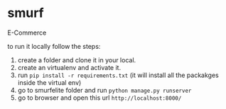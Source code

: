 # smurf
E-Commerce


to run it locally follow the steps:
1. create a folder and clone it in your local.
2. create an virtualenv and activate it.
3. run `pip install -r requirements.txt` (it will install all the packakges inside the virtual env)
4. go to smurfelite folder and run `python manage.py runserver`
5. go to browser and open this url `http://localhost:8000/`
